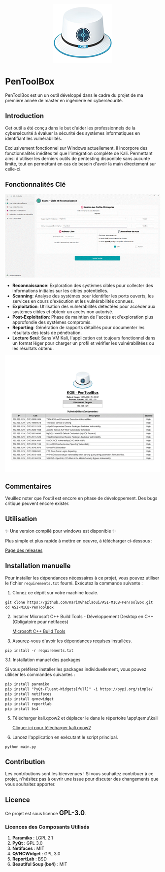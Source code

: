 <p align="center">
  <img src="./app/resource/images/logo.png">
</p>

# PenToolBox

PenToolBox est un un outil développé dans le cadre du projet de ma première année de master en ingénierie en cybersécurité.

## Introduction

Cet outil a été conçu dans le but d'aider les professionnels de la cybersécurité à évaluer la sécurité des systèmes informatiques en identifiant les vulnérabilités.

Exclusivement fonctionnel sur Windows actuellement, il incorpore des fonctionnalités inédites tel que l'intégration complète de Kali.
Permettant ainsi d'utiliser les derniers outils de pentesting disponible sans aucunte limite, tout en permettant en cas de besoin d'avoir la main directement sur celle-ci.


## Fonctionnalités Clé

<p align="center">
  <img src="./images/demo.gif">
</p>

- **Reconnaissance**: Exploration des systèmes cibles pour collecter des informations initiales sur les cibles potentielles.
- **Scanning**: Analyse des systèmes pour identifier les ports ouverts, les services en cours d'exécution et les vulnérabilités connues.
- **Exploitation**: Utilisation des vulnérabilités détectées pour accéder aux systèmes cibles et obtenir un accès non autorisé.
- **Post-Exploitation**: Phase de maintien de l'accès et d'exploration plus approfondie des systèmes compromis.
- **Reporting**: Génération de rapports détaillés pour documenter les résultats des tests de pénétration.
- **Lecture Seul**: Sans VM Kali, l'application est toujours fonctionnel dans un format léger pour charger un profil et vérifier les vulnérabilitées ou les résultats obtenu.

<p align="center">
  <img src="./images/rapport.gif">
</p>

## Commentaires

Veuillez noter que l'outil est encore en phase de développement. 
Des bugs critique peuvent encore exister.

## Utilisation

✨ Une version compilé pour windows est disponible ✨

Plus simple et plus rapide à mettre en oeuvre, à télécharger ci-dessous :

[Page des releases](https://github.com/KarimGhazlaoui/ASI-M1CB-PenToolBox/releases/tag/executable)<br>

## Installation manuelle

Pour installer les dépendances nécessaires à ce projet, vous pouvez utiliser le fichier `requirements.txt` fourni. Exécutez la commande suivante :

1. Clonez ce dépôt sur votre machine locale.
  ```console
  git clone https://github.com/KarimGhazlaoui/ASI-M1CB-PenToolBox.git
  cd ASI-M1CB-PenToolBox
  ```

2. Installer Microsoft C++ Build Tools - Développement Desktop en C++ (Obligatoire pour netifaces) 

    [Microsoft C++ Build Tools](https://visualstudio.microsoft.com/visual-cpp-build-tools)<br>


3. Assurez-vous d'avoir les dépendances requises installées.
  ```console
  pip install -r requirements.txt
  ```
  3.1. Installation manuel des packages

  Si vous préférez installer les packages individuellement, vous pouvez utiliser les commandes suivantes :
  ```console
  pip install paramiko
  pip install "PyQt-Fluent-Widgets[full]" -i https://pypi.org/simple/
  pip install netifaces
  pip install qvncwidget
  pip install reportlab
  pip install bs4
  ```

5. Télécharger kali.qcow2 et déplacer le dans le répertoire \app\qemu\kali
   
     [Cliquer ici pour télécharger kali.qcow2](https://drive.google.com/file/d/19TkXSNwm6RxxnFsOpfuVuTnsTJIXfvee/view?usp=sharing)<br>
     
6. Lancez l'application en exécutant le script principal.
  ```console
  python main.py
  ```



## Contribution
Les contributions sont les bienvenues ! Si vous souhaitez contribuer à ce projet, n'hésitez pas à ouvrir une issue pour discuter des changements que vous souhaitez apporter.

## Licence
Ce projet est sous licence <span style="font-size:1.5em; font-weight:bold;">GPL-3.0</span>.

### Licences des Composants Utilisés

1. **Paramiko** : LGPL 2.1
2. **PyQt** : GPL 3.0
3. **Netifaces** : MIT
4. **QVNCWidget** : GPL 3.0
5. **ReportLab** : BSD
6. **Beautiful Soup (bs4)** : MIT
